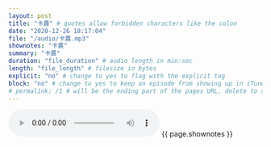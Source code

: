 ```yaml
---
layout: post
title: "卡農" # quotes allow forbidden characters like the colon
date: "2020-12-26 18:17:04"
file: "/audio/卡農.mp3"
shownotes: "卡農"
summary: "卡農"
duration: "file_duration" # audio length in min:sec
length: "file_length" # filesize in bytes
explicit: "no" # change to yes to flag with the explicit tag
block: "no" # change to yes to keep an episode from showing up in iTunes
# permalink: /1 # will be the ending part of the pages URL, delete to default to the title
---
```


<audio controls>
<source src="{{site.url}}{{site.baseurl}}{{ page.file }}" type="audio/x-mp3">
Your browser does not support the audio element.
</audio>
{{ page.shownotes }}
